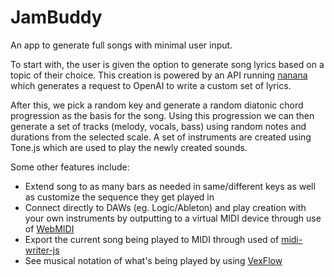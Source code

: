 # JamBuddy

An app to generate full songs with minimal user input.

To start with, the user is given the option to generate song lyrics based on a topic of their choice. This creation is powered by an API running [nanana](https://github.com/rhalas/nanana) which generates a request to OpenAI to write a custom set of lyrics.

After this, we pick a random key and generate a random diatonic chord progression as the basis for the song. Using this progression we can then generate a set of tracks (melody, vocals, bass) using random notes and durations from the selected scale. A set of instruments are created using Tone.js which are used to play the newly created sounds.

Some other features include:

- Extend song to as many bars as needed in same/different keys as well as customize the sequence they get played in
- Connect directly to DAWs (eg. Logic/Ableton) and play creation with your own instruments by outputting to a virtual MIDI device through use of [WebMIDI](https://webmidijs.org/)
- Export the current song being played to MIDI through used of [midi-writer-js](https://www.npmjs.com/package/midi-writer-js)
- See musical notation of what's being played by using [VexFlow](https://www.vexflow.com/)
